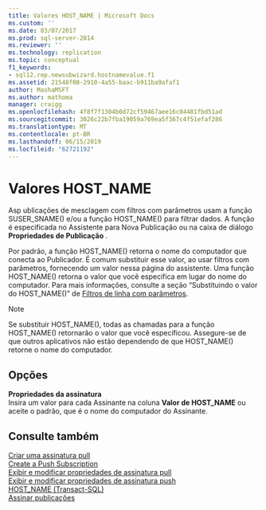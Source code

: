 ```yaml
---
title: Valores HOST_NAME | Microsoft Docs
ms.custom: ''
ms.date: 03/07/2017
ms.prod: sql-server-2014
ms.reviewer: ''
ms.technology: replication
ms.topic: conceptual
f1_keywords:
- sql12.rep.newsubwizard.hostnamevalue.f1
ms.assetid: 21548f08-2910-4a55-baac-b911ba9afaf1
author: MashaMSFT
ms.author: mathoma
manager: craigg
ms.openlocfilehash: 4f8f7f1304b0d72cf59467aee16c04481fbd51ad
ms.sourcegitcommit: 3026c22b7fba19059a769ea5f367c4f51efaf286
ms.translationtype: MT
ms.contentlocale: pt-BR
ms.lasthandoff: 06/15/2019
ms.locfileid: "62721192"
---
```

# <a name="hostname-values"></a>Valores HOST_NAME
  Asp ublicações de mesclagem com filtros com parâmetros usam a função SUSER_SNAME() e/ou a função HOST_NAME() para filtrar dados. A função é especificada no Assistente para Nova Publicação ou na caixa de diálogo **Propriedades de Publicação** .  
  
 Por padrão, a função HOST_NAME() retorna o nome do computador que conecta ao Publicador. É comum substituir esse valor, ao usar filtros com parâmetros, fornecendo um valor nessa página do assistente. Uma função HOST_NAME() retorna o valor que você especifica em lugar do nome do computador. Para mais informações, consulte a seção “Substituindo o valor do HOST_NAME()” de [Filtros de linha com parâmetros](merge/parameterized-filters-parameterized-row-filters.md).  
  
> [!NOTE]  
>  Se substituir HOST_NAME(), todas as chamadas para a função HOST_NAME() retornarão o valor que você especificou. Assegure-se de que outros aplicativos não estão dependendo de que HOST_NAME() retorne o nome do computador.  
  
## <a name="options"></a>Opções  
 **Propriedades da assinatura**  
 Insira um valor para cada Assinante na coluna **Valor de HOST_NAME** ou aceite o padrão, que é o nome do computador do Assinante.  
  
## <a name="see-also"></a>Consulte também  
 [Criar uma assinatura pull](create-a-pull-subscription.md)   
 [Create a Push Subscription](create-a-push-subscription.md)   
 [Exibir e modificar propriedades de assinatura pull](view-and-modify-pull-subscription-properties.md)   
 [Exibir e modificar propriedades de assinatura push](view-and-modify-push-subscription-properties.md)   
 [HOST_NAME &#40;Transact-SQL&#41;](/sql/t-sql/functions/host-name-transact-sql)   
 [Assinar publicações](subscribe-to-publications.md)  
  
  

